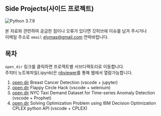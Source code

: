 ## Side Projects(사이드 프로젝트)

![Python 3.7.9](https://img.shields.io/badge/Python-3.7.9-blue.svg?style=plastic)


본 자료와 관련하여 궁금한 점이나 오류가 있다면 깃허브에 이슈를 남겨 주시거나  
이메일 주소로 `email` <elymas@gmail.com> 연락바랍니다.



## 목차

`open_dir` 링크를 클릭하면 프로젝트별 서브디렉토리로 이동합니다.   
주피터 노트북파일(.ipynb)은 [nbviewer](https://nbviewer.jupyter.org/)를 통해 웹에서 열람가능합니다.

1. [open dir](./01_breast_cancer_detection) Breast Cancer Detection (vscode + jupyter)
2. [open dir](./02_flappy_circle_hack) Flappy Circle Hack (vscode + selenium)
3. [open dir](./03_anomaly_detection_using_prophet) NYC Taxi Demand Dataset for Time-series Anomaly Detection (vscode + Prophet)
4. [open dir](./04_optimization_problem_solving) Solving Optimization Problem using IBM Decision Optimization CPLEX python API (vscode + CPLEX)
